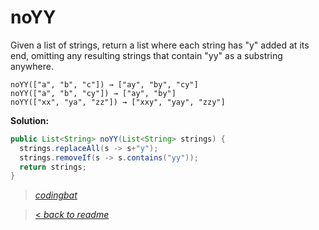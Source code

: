 # noYY

Given a list of strings, return a list where each string has "y" added at its end, omitting any resulting strings that contain "yy" as a substring anywhere.

```
noYY(["a", "b", "c"]) → ["ay", "by", "cy"]
noYY(["a", "b", "cy"]) → ["ay", "by"]
noYY(["xx", "ya", "zz"]) → ["xxy", "yay", "zzy"]
```

**Solution:**

```java
public List<String> noYY(List<String> strings) {
  strings.replaceAll(s -> s+"y");
  strings.removeIf(s -> s.contains("yy"));
  return strings;
}
```

> _[codingbat](https://codingbat.com/prob/p115967)_

> [< _back to readme_](FINDREPLACEREADME)